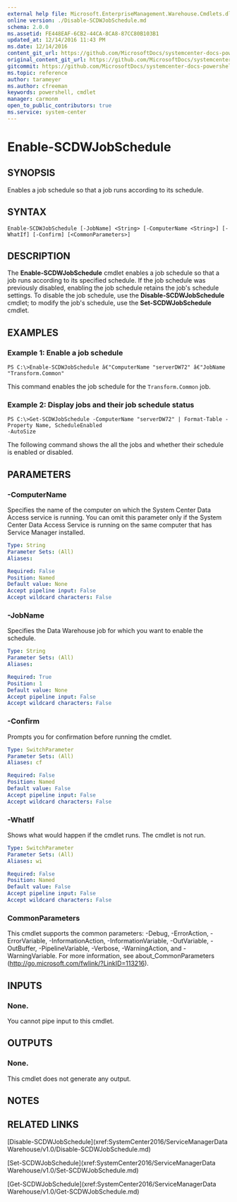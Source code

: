 ```yaml
---
external help file: Microsoft.EnterpriseManagement.Warehouse.Cmdlets.dll-Help.xml
online version: ./Disable-SCDWJobSchedule.md
schema: 2.0.0
ms.assetid: FE448EAF-6CB2-44CA-8CA8-87CC80B103B1
updated_at: 12/14/2016 11:43 PM
ms.date: 12/14/2016
content_git_url: https://github.com/MicrosoftDocs/systemcenter-docs-powershell/blob/master/systemcenter-cmdlets/SystemCenter2016/ServiceManagerData%20Warehouse/v1.0/Enable-SCDWJobSchedule.md
original_content_git_url: https://github.com/MicrosoftDocs/systemcenter-docs-powershell/blob/master/systemcenter-cmdlets/SystemCenter2016/ServiceManagerData%20Warehouse/v1.0/Enable-SCDWJobSchedule.md
gitcommit: https://github.com/MicrosoftDocs/systemcenter-docs-powershell/blob/96cd9bd2780eb6b78c540fa00d3b8a4313e3ed40/systemcenter-cmdlets/SystemCenter2016/ServiceManagerData%20Warehouse/v1.0/Enable-SCDWJobSchedule.md
ms.topic: reference
author: tarameyer
ms.author: cfreeman
keywords: powershell, cmdlet
manager: carmonm
open_to_public_contributors: true
ms.service: system-center
---
```


# Enable-SCDWJobSchedule

## SYNOPSIS
Enables a job schedule so that a job runs according to its schedule.

## SYNTAX

```
Enable-SCDWJobSchedule [-JobName] <String> [-ComputerName <String>] [-WhatIf] [-Confirm] [<CommonParameters>]
```

## DESCRIPTION
The **Enable-SCDWJobSchedule** cmdlet enables a job schedule so that a job runs according to its specified schedule.
If the job schedule was previously disabled, enabling the job schedule retains the job's schedule settings.
To disable the job schedule, use the **Disable-SCDWJobSchedule** cmdlet; to modify the job's schedule, use the **Set-SCDWJobSchedule** cmdlet.

## EXAMPLES

### Example 1: Enable a job schedule
```
PS C:\>Enable-SCDWJobSchedule â€"ComputerName "serverDW72" â€"JobName "Transform.Common"
```

This command enables the job schedule for the `Transform.Common` job.

### Example 2: Display jobs and their job schedule status
```
PS C:\>Get-SCDWJobSchedule -ComputerName "serverDW72" | Format-Table -Property Name, ScheduleEnabled
-AutoSize
```

The following command shows the all the jobs and whether their schedule is enabled or disabled.

## PARAMETERS

### -ComputerName
Specifies the name of the computer on which the System Center Data Access service is running.
You can omit this parameter only if the System Center Data Access Service is running on the same computer that has Service Manager installed.

```yaml
Type: String
Parameter Sets: (All)
Aliases: 

Required: False
Position: Named
Default value: None
Accept pipeline input: False
Accept wildcard characters: False
```

### -JobName
Specifies the Data Warehouse job for which you want to enable the schedule.

```yaml
Type: String
Parameter Sets: (All)
Aliases: 

Required: True
Position: 1
Default value: None
Accept pipeline input: False
Accept wildcard characters: False
```

### -Confirm
Prompts you for confirmation before running the cmdlet.

```yaml
Type: SwitchParameter
Parameter Sets: (All)
Aliases: cf

Required: False
Position: Named
Default value: False
Accept pipeline input: False
Accept wildcard characters: False
```

### -WhatIf
Shows what would happen if the cmdlet runs.
The cmdlet is not run.

```yaml
Type: SwitchParameter
Parameter Sets: (All)
Aliases: wi

Required: False
Position: Named
Default value: False
Accept pipeline input: False
Accept wildcard characters: False
```

### CommonParameters
This cmdlet supports the common parameters: -Debug, -ErrorAction, -ErrorVariable, -InformationAction, -InformationVariable, -OutVariable, -OutBuffer, -PipelineVariable, -Verbose, -WarningAction, and -WarningVariable. For more information, see about_CommonParameters (http://go.microsoft.com/fwlink/?LinkID=113216).

## INPUTS

### None.
You cannot pipe input to this cmdlet.

## OUTPUTS

### None.
This cmdlet does not generate any output.

## NOTES

## RELATED LINKS

[Disable-SCDWJobSchedule](xref:SystemCenter2016/ServiceManagerData Warehouse/v1.0/Disable-SCDWJobSchedule.md)

[Set-SCDWJobSchedule](xref:SystemCenter2016/ServiceManagerData Warehouse/v1.0/Set-SCDWJobSchedule.md)

[Get-SCDWJobSchedule](xref:SystemCenter2016/ServiceManagerData Warehouse/v1.0/Get-SCDWJobSchedule.md)

